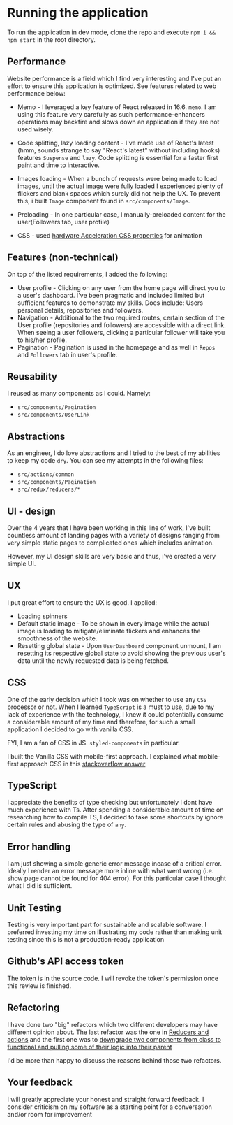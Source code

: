 # Running the application

To run the application in dev mode, clone the repo and execute `npm i && npm start` in the root directory.

## Performance

Website performance is a field which I find very interesting and I've put an effort to ensure this application is optimized. See features related to web performance below:

- Memo - I leveraged a key feature of React released in 16.6. `memo`. I am using this feature very carefully as such performance-enhancers operations may backfire and slows down an application if they are not used wisely.

- Code splitting, lazy loading content - I've made use of React's latest (hmm, sounds strange to say "React's latest" without including hooks) features `Suspense` and `lazy`. Code splitting is essential for a faster first paint and time to interactive.

- Images loading - When a bunch of requests were being made to load images, until the actual image were fully loaded I experienced plenty of flickers and blank spaces which surely did not help the UX. To prevent this, i built `Image` component found in `src/components/Image`.

- Preloading - In one particular case, I manually-preloaded content for the user(Followers tab, user profile)

- CSS - used [hardware Acceleration CSS properties](https://www.sitepoint.com/introduction-to-hardware-acceleration-css-animations/) for animation

## Features (non-technical)

On top of the listed requirements, I added the following:

- User profile - Clicking on any user from the home page will direct you to a user's dashboard. I've been pragmatic and included limited but sufficient features to demonstrate my skills. Does include: Users personal details, repositories and followers.
- Navigation - Additional to the two required routes, certain section of the User profile (repositories and followers) are accessible with a direct link. When seeing a user followers, clicking a particular follower will take you to his/her profile.
- Pagination - Pagination is used in the homepage and as well in `Repos` and `Followers` tab in user's profile.

## Reusability

I reused as many components as I could. Namely:

- `src/components/Pagination`
- `src/components/UserLink`

## Abstractions

As an engineer, I do love abstractions and I tried to the best of my abilities to keep my code `dry`. You can see my attempts in the following files:

- `src/actions/common`
- `src/components/Pagination`
- `src/redux/reducers/*`

## UI - design

Over the 4 years that I have been working in this line of work, I've built countless amount of landing pages with a variety of designs ranging from very simple static pages to complicated ones which includes animation.

However, my UI design skills are very basic and thus, i've created a very simple UI.

## UX

I put great effort to ensure the UX is good. I applied:

- Loading spinners
- Default static image - To be shown in every image while the actual image is loading to mitigate/eliminate flickers and enhances the smoothness of the website.
- Resetting  global state - Upon `UserDashboard` component unmount, I am resetting its respective global state to avoid showing the previous user's data until the newly requested data is being fetched.

## CSS

One of the early decision which I took was on whether to use any `CSS` processor or not. When I learned `TypeScript` is a must to use, due to my lack of experience with the technology, I knew it could potentially consume a considerable amount of my time and therefore, for such a small application I decided to go with vanilla CSS.

FYI, I am a fan of CSS in JS. `styled-components` in particular.

I built the Vanilla CSS with mobile-first approach. I explained what mobile-first approach CSS in this [stackoverflow answer](https://stackoverflow.com/questions/51233235/css-techniques-for-responsive-web-design/51233397#answer-51233397)

## TypeScript

I appreciate the benefits of type checking but unfortunately I dont have much experience with Ts. After spending a considerable amount of time on researching how to compile TS, I decided to take some shortcuts by ignore certain rules and abusing the type of `any`.

## Error handling

I am just showing a simple generic error message incase of a critical error. Ideally I render an error message more inline with what went wrong (i.e. show page cannot be found for 404 error). For this particular case I thought what I did is sufficient.

## Unit Testing

Testing is very important part for sustainable and scalable software. I preferred investing my time on illustrating my code rather than making unit testing since this is not a production-ready application

## Github's API access token

The token is in the source code. I will revoke the token's permission once this review is finished.

## Refactoring

I have done two "big" refactors which two different developers may have different opinion about. The last refactor was the one in  [Reducers and actions](https://github.com/metju90/R3PI/commit/c35d8bef87f0d30ee9761ea0ca2207bf5ccab958) and the first one was to [downgrade two components from class to functional and pulling some of their logic into their parent](https://github.com/metju90/R3PI/commit/dccc2a66caf70757e4d26d3ec61466052b5fd79d)

I'd be more than happy to discuss the reasons behind those two refactors.

## Your feedback

I will greatly appreciate your honest and straight forward feedback. I consider criticism on my software as a starting point for a conversation and/or room for improvement
